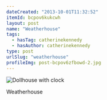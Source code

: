 ```yaml
---
dateCreated: "2013-10-01T11:32:52"
itemId: bcpov6kukcwh
layout: post
name: "Weatherhouse"
tags:
  - hasTag: catherinekennedy
  - hasAuthor: catherinekennedy
type: post
urlSlug: "weatherhouse"
profileImg: post-bcpov6zfbowd-2.jpg
---
```

![Dollhouse with clock](../images/post-bcpov6zfbowd-2.jpg)
<!--nopreview--><div class="caption"><span>Weatherhouse</span></div><!--/nopreview-->












 




